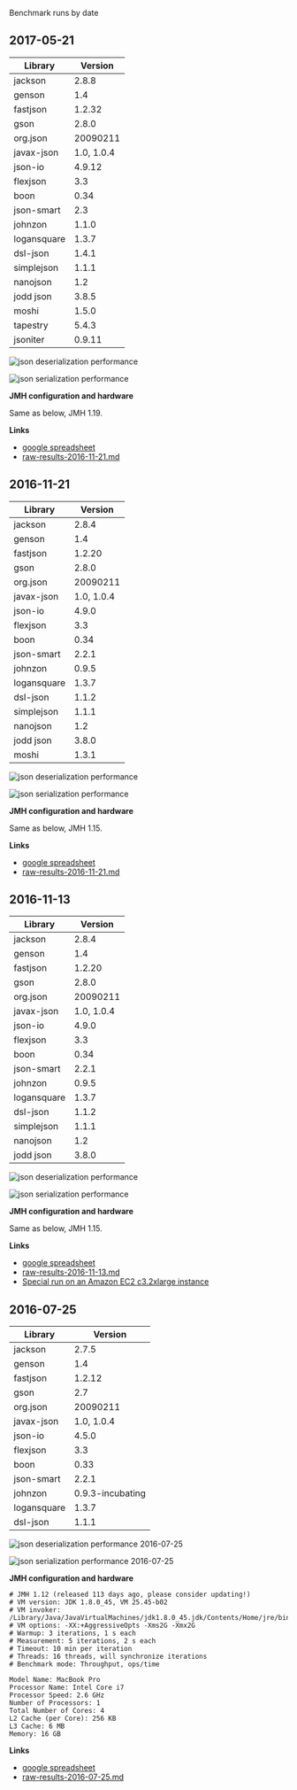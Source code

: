 Benchmark runs by date

## 2017-05-21

| Library     | Version |
|-------------|---------|
| jackson     | 2.8.8   |
| genson      | 1.4     |
| fastjson    | 1.2.32  |
| gson        | 2.8.0   |
| org.json    | 20090211   |
| javax-json  | 1.0, 1.0.4 |
| json-io     | 4.9.12  |
| flexjson    | 3.3     |
| boon        | 0.34    |
| json-smart  | 2.3     |
| johnzon     | 1.1.0   |
| logansquare | 1.3.7   |
| dsl-json    | 1.4.1   |
| simplejson  | 1.1.1   |
| nanojson    | 1.2     |
| jodd json   | 3.8.5   |
| moshi       | 1.5.0   |
| tapestry    | 5.4.3   |
| jsoniter    | 0.9.11  |

![json deserialization performance](https://docs.google.com/spreadsheets/d/16GSfiTSRP2WKu3XxqNPIW_0KvZ2PezjFMHqTHrG-XZU/pubchart?oid=746064058&format=image)

![json serialization performance](https://docs.google.com/spreadsheets/d/16GSfiTSRP2WKu3XxqNPIW_0KvZ2PezjFMHqTHrG-XZU/pubchart?oid=1130150523&format=image)

**JMH configuration and hardware**

Same as below, JMH 1.19.

**Links**

 * [google spreadsheet](https://docs.google.com/spreadsheets/d/16GSfiTSRP2WKu3XxqNPIW_0KvZ2PezjFMHqTHrG-XZU/edit?usp=sharing)
 * [raw-results-2016-11-21.md](/archive/raw-results-2017-05-21.md)

## 2016-11-21

| Library     | Version |
|-------------|---------|
| jackson     | 2.8.4   |
| genson      | 1.4     |
| fastjson    | 1.2.20  |
| gson        | 2.8.0   |
| org.json    | 20090211   |
| javax-json  | 1.0, 1.0.4 |
| json-io     | 4.9.0   |
| flexjson    | 3.3     |
| boon        | 0.34    |
| json-smart  | 2.2.1   |
| johnzon     | 0.9.5   |
| logansquare | 1.3.7   |
| dsl-json    | 1.1.2   |
| simplejson  | 1.1.1   |
| nanojson    | 1.2     |
| jodd json   | 3.8.0   |
| moshi       | 1.3.1   |

![json deserialization performance](https://docs.google.com/spreadsheets/d/e/2PACX-1vTD4k5AtnQ7TN08y94UAZdx5YS_HyEKdhHteqS-xw9WRyluGiVYPIjryBx1JYtC2MOAAYQjU4wWajhH/pubchart?oid=746064058&format=image)

![json serialization performance](https://docs.google.com/spreadsheets/d/e/2PACX-1vTD4k5AtnQ7TN08y94UAZdx5YS_HyEKdhHteqS-xw9WRyluGiVYPIjryBx1JYtC2MOAAYQjU4wWajhH/pubchart?oid=1130150523&format=image)

**JMH configuration and hardware**

Same as below, JMH 1.15.

**Links**

 * [google spreadsheet](https://docs.google.com/spreadsheets/d/1NUPQP7MlNkTam165Rc1SoUpcw_YdpLQp29Eg4eSfqbM/edit?usp=sharing)
 * [raw-results-2016-11-21.md](/archive/raw-results-2016-11-21.md)


## 2016-11-13

| Library     | Version |
|-------------|---------|
| jackson     | 2.8.4   |
| genson      | 1.4     |
| fastjson    | 1.2.20  |
| gson        | 2.8.0   |
| org.json    | 20090211   |
| javax-json  | 1.0, 1.0.4 |
| json-io     | 4.9.0   |
| flexjson    | 3.3     |
| boon        | 0.34    |
| json-smart  | 2.2.1   |
| johnzon     | 0.9.5   |
| logansquare | 1.3.7   |
| dsl-json    | 1.1.2   |
| simplejson  | 1.1.1   |
| nanojson    | 1.2     |
| jodd json   | 3.8.0   |

![json deserialization performance](https://docs.google.com/spreadsheets/d/1a2fbeSP2OBnULNOZ5koAi6EtS0cTvywPOTDyrlPJ8ek/pubchart?oid=746064058&format=image)

![json serialization performance](https://docs.google.com/spreadsheets/d/1a2fbeSP2OBnULNOZ5koAi6EtS0cTvywPOTDyrlPJ8ek/pubchart?oid=1130150523&format=image)

**JMH configuration and hardware**

Same as below, JMH 1.15.

**Links**

 * [google spreadsheet](https://docs.google.com/spreadsheets/d/1a2fbeSP2OBnULNOZ5koAi6EtS0cTvywPOTDyrlPJ8ek/edit?usp=sharing)
 * [raw-results-2016-11-13.md](/archive/raw-results-2016-11-13.md)
 * [Special run on an Amazon EC2 c3.2xlarge instance](/archive/raw-results-2016-11-13-ec2_c3_2xlarge.md)

## 2016-07-25

| Library     | Version |
|-------------|---------|
| jackson     | 2.7.5   |
| genson      | 1.4     |
| fastjson    | 1.2.12  |
| gson        | 2.7     |
| org.json    | 20090211   |
| javax-json  | 1.0, 1.0.4 |
| json-io     | 4.5.0   |
| flexjson    | 3.3     |
| boon        | 0.33    |
| json-smart  | 2.2.1   |
| johnzon     | 0.9.3-incubating |
| logansquare | 1.3.7   |
| dsl-json    | 1.1.1   |

![json deserialization performance 2016-07-25](https://docs.google.com/spreadsheets/d/1QJ8vwMXTHidMX4jo6aldGRt7d7DzPqvQJ4ETaevKT-c/pubchart?oid=782651865&format=image)

![json serialization performance 2016-07-25](https://docs.google.com/spreadsheets/d/1QJ8vwMXTHidMX4jo6aldGRt7d7DzPqvQJ4ETaevKT-c/pubchart?oid=69104817&format=image)

**JMH configuration and hardware**

    # JMH 1.12 (released 113 days ago, please consider updating!)
    # VM version: JDK 1.8.0_45, VM 25.45-b02
    # VM invoker: /Library/Java/JavaVirtualMachines/jdk1.8.0_45.jdk/Contents/Home/jre/bin/java
    # VM options: -XX:+AggressiveOpts -Xms2G -Xmx2G
    # Warmup: 3 iterations, 1 s each
    # Measurement: 5 iterations, 2 s each
    # Timeout: 10 min per iteration
    # Threads: 16 threads, will synchronize iterations
    # Benchmark mode: Throughput, ops/time
    
    Model Name: MacBook Pro
    Processor Name: Intel Core i7
    Processor Speed: 2.6 GHz
    Number of Processors: 1
    Total Number of Cores: 4
    L2 Cache (per Core): 256 KB
    L3 Cache: 6 MB
    Memory: 16 GB

**Links**

 * [google spreadsheet](https://docs.google.com/spreadsheets/d/1QJ8vwMXTHidMX4jo6aldGRt7d7DzPqvQJ4ETaevKT-c/edit?usp=sharing)
 * [raw-results-2016-07-25.md](/archive/raw-results-2016-07-25.md)
